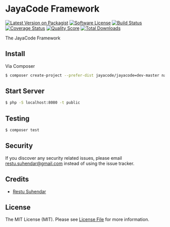 # JayaCode Framework

[![Latest Version on Packagist][ico-version]][link-packagist]
[![Software License][ico-license]](LICENSE.md)
[![Build Status][ico-travis]][link-travis]
[![Coverage Status][ico-scrutinizer]][link-scrutinizer]
[![Quality Score][ico-code-quality]][link-code-quality]
[![Total Downloads][ico-downloads]][link-downloads]

The JayaCode Framework

## Install

Via Composer

``` bash
$ composer create-project --prefer-dist jayacode/jayacode=dev-master name-project
```

## Start Server

``` bash
$ php -S localhost:8080 -t public
```

## Testing

``` bash
$ composer test
```

## Security

If you discover any security related issues, please email restu.suhendar@gmail.com instead of using the issue tracker.

## Credits

- [Restu Suhendar][link-author]

## License

The MIT License (MIT). Please see [License File](LICENSE.md) for more information.

[ico-version]: https://img.shields.io/packagist/v/jayacode/jayacode.svg?style=flat-square
[ico-license]: https://img.shields.io/badge/license-MIT-brightgreen.svg?style=flat-square
[ico-travis]: https://img.shields.io/travis/jayacode/jayacode/master.svg?style=flat-square
[ico-scrutinizer]: https://img.shields.io/scrutinizer/coverage/g/jayacode/jayacode.svg?style=flat-square
[ico-code-quality]: https://img.shields.io/scrutinizer/g/jayacode/jayacode.svg?style=flat-square
[ico-downloads]: https://img.shields.io/packagist/dt/jayacode/jayacode.svg?style=flat-square

[link-packagist]: https://packagist.org/packages/jayacode/jayacode
[link-travis]: https://travis-ci.org/jayacode/jayacode
[link-scrutinizer]: https://scrutinizer-ci.com/g/jayacode/jayacode/code-structure
[link-code-quality]: https://scrutinizer-ci.com/g/jayacode/jayacode
[link-downloads]: https://packagist.org/packages/jayacode/jayacode
[link-author]: https://github.com/jayacode
